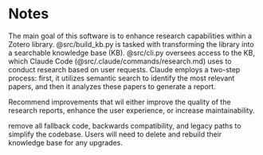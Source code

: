 # Notes

The main goal of this software is to enhance research capabilities within a Zotero library. @src/build_kb.py is tasked with transforming the library into a searchable knowledge base (KB). @src/cli.py oversees access to the KB, which Claude Code (@src/.claude/commands/research.md) uses to conduct research based on user requests. Claude employs a two-step process: first, it utilizes semantic search to identify the most relevant papers, and then it analyzes these papers to generate a report.

 Recommend improvements that wil either improve the quality of the research reports, enhance the user experience, or increase maintainability.

remove all fallback code, backwards compatibility, and legacy paths to simplify the codebase. Users will need to delete and rebuild their knowledge base for any upgrades.
